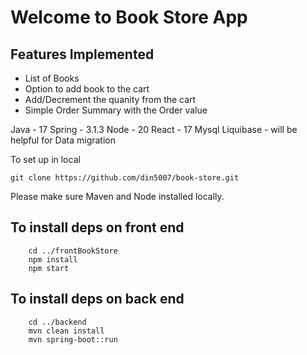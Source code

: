 # Welcome to Book Store App

## Features Implemented
 * List of Books
 * Option to add book to the cart
 * Add/Decrement the quanity from the cart
 * Simple Order Summary with the Order value


Java - 17
Spring - 3.1.3
Node - 20
React - 17
Mysql 
Liquibase - will be helpful for Data migration

To set up in local
```shell
git clone https://github.com/din5007/book-store.git
```
Please make sure Maven and Node installed locally.

## To install deps on front end
```shell
    cd ../frontBookStore
    npm install
    npm start
```

## To install deps on back end

```shell
    cd ../backend
    mvn clean install
    mvn spring-boot::run
```

